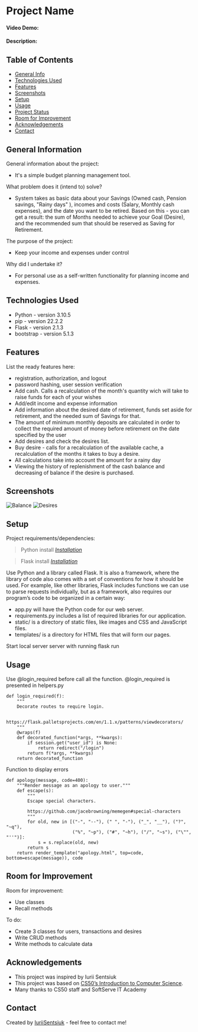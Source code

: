 # Project Name
#### Video Demo:  <URL HERE>
#### Description:

## Table of Contents
* [General Info](#general-information)
* [Technologies Used](#technologies-used)
* [Features](#features)
* [Screenshots](#screenshots)
* [Setup](#setup)
* [Usage](#usage)
* [Project Status](#project-status)
* [Room for Improvement](#room-for-improvement)
* [Acknowledgements](#acknowledgements)
* [Contact](#contact)
<!-- * [License](#license) -->

## General Information
General information about the project:
- It's a simple budget planning management tool.

What problem does it (intend to) solve?
- System takes as basic data about your Savings (Owned cash, Pension savings, "Rainy days" ), incomes and costs (Salary, Monthly cash expenses), and the date you want to be retired. Based on this - you can get a result: the sum of Months needed to achieve your Goal (Desire), and the recommended sum that should be reserved as Saving for Retirement.

The purpose of the project:
- Keep your income and expenses under control

Why did I undertake it?
- For personal use as a self-written functionality for planning income and expenses.

## Technologies Used

- Python - version 3.10.5
- pip - version 22.2.2
- Flask - version 2.1.3
- bootstrap - version 5.1.3


## Features

List the ready features here:

- registration, authorization, and logout
- password hashing, user session verification
- Add cash. Calls a recalculation of the month's quantity wich will take to raise funds for each of your wishes
- Add/edit income and expense information
- Add information about the desired date of retirement, funds set aside for retirement, and the needed sum of Savings for that.
- The amount of minimum monthly deposits are calculated in order to collect the required amount of money before retirement on the date specified by the user
- Add desires and check the desires list.
- Buy desire - calls for a recalculation of the available cache, a recalculation of the months it takes to buy a desire.
- All calculations take into account the amount for a rainy day
- Viewing the history of replenishment of the cash balance and decreasing of balance if the desire is purchased. 

## Screenshots
![Balance](https://share.getcloudapp.com/xQuw1bWg)
![Desires](https://share.getcloudapp.com/4gurg2yl)

## Setup
Project requirements/dependencies:

> Python install [_Installation_](https://www.python.org/downloads/)

> Flask install [_Installation_](https://flask.palletsprojects.com/en/2.1.x/installation/)

Use Python and a library called Flask.
It is also a framework, where the library of code also comes with a set of conventions for how it should be used. For example, like other libraries, Flask includes functions we can use to parse requests individually, but as a framework, also requires our program’s code to be organized in a certain way:
- app.py will have the Python code for our web server.
- requirements.py includes a list of required libraries for our application.
- static/ is a directory of static files, like images and CSS and JavaScript files.
- templates/ is a directory for HTML files that will form our pages.


Start local server server with running flask run


## Usage
Use @login_required before call all the function. @login_required is presented in helpers.py

```
def login_required(f):
    """
    Decorate routes to require login.

    https://flask.palletsprojects.com/en/1.1.x/patterns/viewdecorators/
    """
    @wraps(f)
    def decorated_function(*args, **kwargs):
        if session.get("user_id") is None:
            return redirect("/login")
        return f(*args, **kwargs)
    return decorated_function
```


Function to display errors
```
def apology(message, code=400):
    """Render message as an apology to user."""
    def escape(s):
        """
        Escape special characters.

        https://github.com/jacebrowning/memegen#special-characters
        """
        for old, new in [("-", "--"), (" ", "-"), ("_", "__"), ("?", "~q"),
                         ("%", "~p"), ("#", "~h"), ("/", "~s"), ("\"", "''")]:
            s = s.replace(old, new)
        return s
    return render_template("apology.html", top=code, bottom=escape(message)), code
```


## Room for Improvement


Room for improvement:
- Use classes
- Recall methods


To do:
- Create 3 classes for users,  transactions and desires
- Write CRUD methods
- Write methods to calculate data


## Acknowledgements

- This project was inspired by Iurii Sentsiuk
- This project was based on [CS50’s Introduction to Computer Science](https://cs50.harvard.edu/x/2022/).
- Many thanks to CS50 staff and SoftServe IT Academy


## Contact
Created by [IuriiSentsiuk](https://github.com/IuriiSentsiuk) - feel free to contact me!

